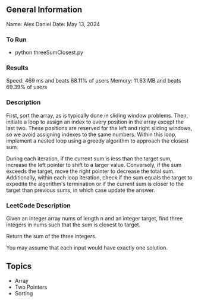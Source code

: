 ## General Information
Name: Alex Daniel
Date: May 13, 2024

### To Run
- python threeSumClosest.py

### Results
Speed: 469 ms and beats 68.11% of users
Memory: 11.63 MB and beats 69.39% of users

### Description
First, sort the array, as is typically done in sliding window problems. Then, initiate a loop to assign an index to every position in the array except the last two. These positions are reserved for the left and right sliding windows, so we avoid assigning indexes to the same numbers. Within this loop, implement a nested loop using a greedy algorithm to approach the closest sum.

During each iteration, if the current sum is less than the target sum, increase the left pointer to shift to a larger value. Conversely, if the sum exceeds the target, move the right pointer to decrease the total sum. Additionally, within each loop iteration, check if the sum equals the target to expedite the algorithm's termination or if the current sum is closer to the target than previous sums, in which case update the answer.

### LeetCode Description
Given an integer array nums of length n and an integer target, find three integers in nums such that the sum is closest to target.

Return the sum of the three integers.

You may assume that each input would have exactly one solution.

## Topics
- Array
- Two Pointers
- Sorting